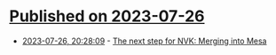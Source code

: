 # [Published on 2023-07-26](index.md)

* [2023-07-26, 20:28:09](https://lobste.rs/s/213esj/next_step_for_nvk_merging_into_mesa) - [The next step for NVK: Merging into Mesa](https://www.collabora.com/news-and-blog/news-and-events/next-step-for-nvk-merging-into-mesa.html)
